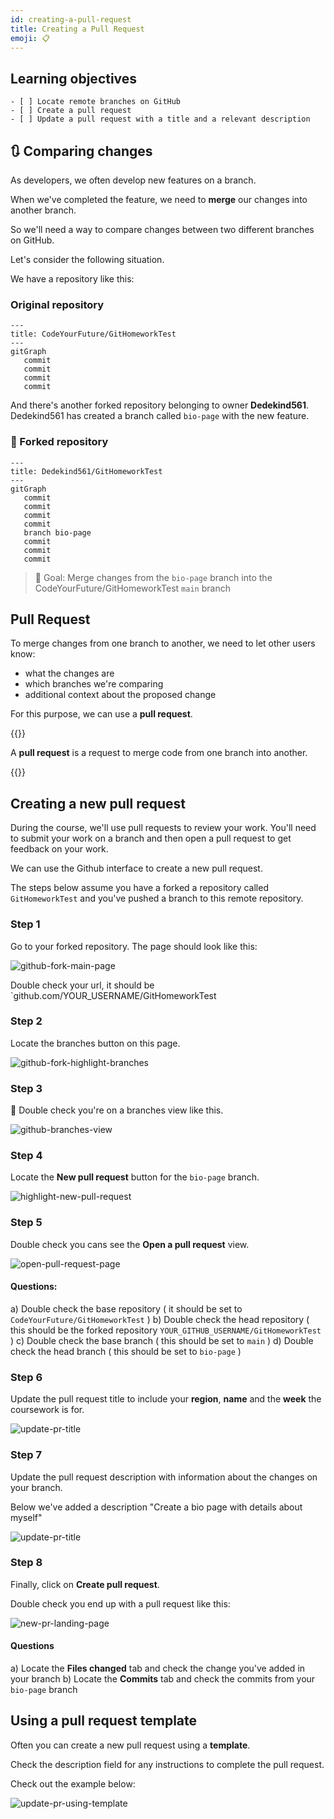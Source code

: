 ```yaml
---
id: creating-a-pull-request
title: Creating a Pull Request
emoji: 📋
---
```


## Learning objectives

```objectives
- [ ] Locate remote branches on GitHub
- [ ] Create a pull request
- [ ] Update a pull request with a title and a relevant description
```

## 🔃 Comparing changes

As developers, we often develop new features on a branch.

When we've completed the feature, we need to **merge** our changes into another branch.

So we'll need a way to compare changes between two different branches on GitHub.

Let's consider the following situation.

We have a repository like this:

### Original repository

```mermaid
---
title: CodeYourFuture/GitHomeworkTest
---
gitGraph
   commit
   commit
   commit
   commit
```

And there's another forked repository belonging to owner **Dedekind561**.
Dedekind561 has created a branch called `bio-page` with the new feature.

### 🍴 Forked repository

```mermaid
---
title: Dedekind561/GitHomeworkTest
---
gitGraph
   commit
   commit
   commit
   commit
   branch bio-page
   commit
   commit
   commit
```

> 🎯 Goal: Merge changes from the `bio-page` branch into the CodeYourFuture/GitHomeworkTest `main` branch

## Pull Request

To merge changes from one branch to another, we need to let other users know:

- what the changes are
- which branches we're comparing
- additional context about the proposed change

For this purpose, we can use a **pull request**.

{{<note type="definition" title="definition: Pull Request">}}

A **pull request** is a request to merge code from one branch into another.

{{</note>}}

## Creating a new pull request

During the course, we'll use pull requests to review your work. You'll need to submit your work on a branch and then open a pull request to get feedback on your work.

We can use the Github interface to create a new pull request.

The steps below assume you have a forked a repository called `GitHomeworkTest` and you've pushed a branch to this remote repository.

### Step 1

Go to your forked repository. The page should look like this:

![github-fork-main-page](github-fork-main-page.png)

Double check your url, it should be `github.com/YOUR_USERNAME/GitHomeworkTest

### Step 2

Locate the branches button on this page.

![github-fork-highlight-branches](github-fork-highlight-branches.png)

### Step 3

📝 Double check you're on a branches view like this.

![github-branches-view](github-branches-view.png)

### Step 4

Locate the **New pull request** button for the `bio-page` branch.

![highlight-new-pull-request](highlight-new-pull-request.png)

### Step 5

Double check you cans see the **Open a pull request** view.

![open-pull-request-page](open-pull-request-page.png)

#### Questions:

a) Double check the base repository ( it should be set to `CodeYourFuture/GitHomeworkTest` )
b) Double check the head repository ( this should be the forked repository `YOUR_GITHUB_USERNAME/GitHomeworkTest` )
c) Double check the base branch ( this should be set to `main` )
d) Double check the head branch ( this should be set to `bio-page` )

### Step 6

Update the pull request title to include your **region**, **name** and the **week** the coursework is for.

![update-pr-title](update-pr-title.png)

### Step 7

Update the pull request description with information about the changes on your branch.

Below we've added a description "Create a bio page with details about myself"

![update-pr-title](update-pr-title-description.png)

### Step 8

Finally, click on **Create pull request**.

Double check you end up with a pull request like this:

![new-pr-landing-page](new-pr-landing-page.png)

#### Questions

a) Locate the **Files changed** tab and check the change you've added in your branch
b) Locate the **Commits** tab and check the commits from your `bio-page` branch

## Using a pull request template

Often you can create a new pull request using a **template**.

Check the description field for any instructions to complete the pull request.

Check out the example below:

![update-pr-using-template](update-pr-using-template.png)
